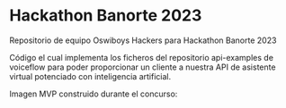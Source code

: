 # Hackathon Banorte 2023
Repositorio de equipo Oswiboys Hackers para Hackathon Banorte 2023

Código el cual implementa los ficheros del repositorio api-examples de voiceflow para poder proporcionar
un cliente a nuestra API de asistente virtual potenciado con inteligencia artificial.

Imagen MVP construido durante el concurso:


